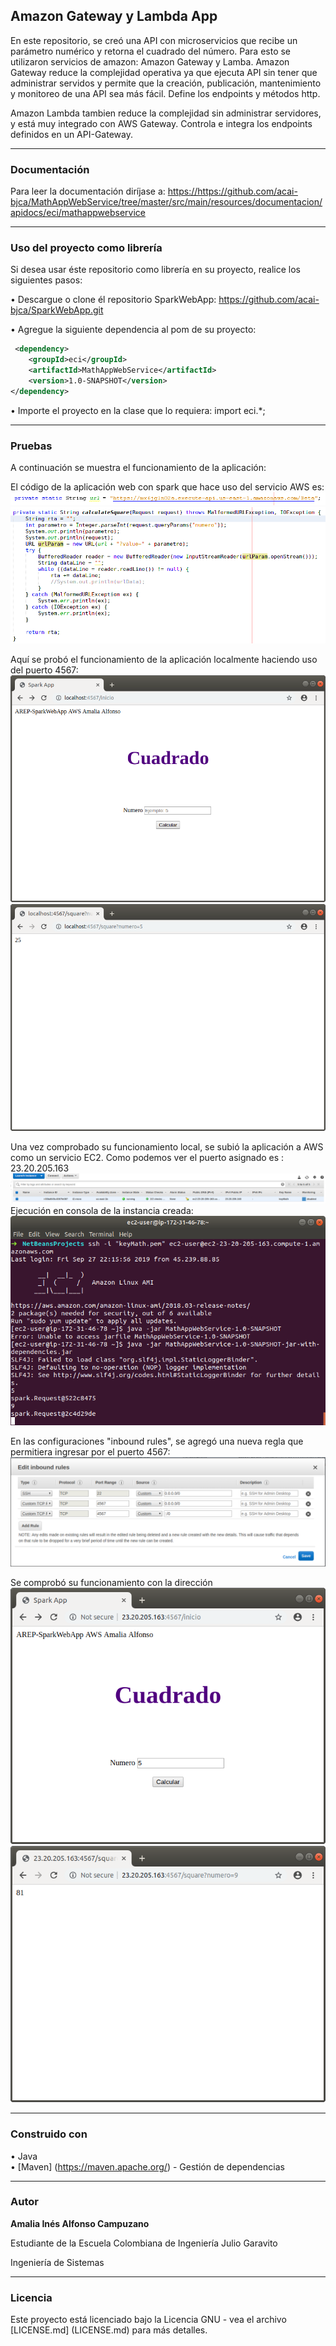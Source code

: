 ## Amazon Gateway y Lambda App 

En este repositorio, se creó una API con microservicios que recibe un parámetro numérico y retorna el cuadrado del número. Para esto se utilizaron servicios de amazon: Amazon Gateway y Lamba.
Amazon Gateway reduce la complejidad operativa ya que ejecuta API sin tener que administrar servidos y permite que la creación, publicación, mantenimiento y monitoreo de una API sea más fácil. Define los endpoints y métodos http.

Amazon Lambda tambien reduce la complejidad sin administrar servidores, y está muy integrado con AWS Gateway. Controla e integra los endpoints definidos en un API-Gateway.
___
### Documentación

Para leer la documentación diríjase a: <https://https://github.com/acai-bjca/MathAppWebService/tree/master/src/main/resources/documentacion/apidocs/eci/mathappwebservice>

___
### Uso del proyecto como librería
Si desea usar éste repositorio como librería en su proyecto, realice los siguientes pasos:

• Descargue o clone él repositorio SparkWebApp: <https://github.com/acai-bjca/SparkWebApp.git>

• Agregue la siguiente dependencia al pom de su proyecto:
``` xml
 <dependency>
	<groupId>eci</groupId>
    <artifactId>MathAppWebService</artifactId>
    <version>1.0-SNAPSHOT</version>
</dependency>
```

• Importe el proyecto en la clase que lo requiera:
import eci.*;

___
### Pruebas

A continuación se muestra el funcionamiento de la aplicación:

El código de la aplicación web con spark que hace uso del servicio AWS es:
![](src/main/resources/url.PNG)
![](src/main/resources/codigo.png)

Aquí se probó el funcionamiento de la aplicación localmente haciendo uso del puerto 4567:
![](src/main/resources/inicio.png)
![](src/main/resources/resultado.png)

Una vez comprobado su funcionamiento local, se subió la aplicación a AWS como un servicio EC2.
Como podemos ver el puerto asignado es : 23.20.205.163
![](src/main/resources/awsEC2.png)
Ejecución en consola de la instancia creada:
![](src/main/resources/consola.png)

En las configuraciones "inbound rules", se agregó una nueva regla que permitiera ingresar por el puerto 4567:
![](src/main/resources/rulesInbound.png)
 
Se comprobó su funcionamiento con la dirección
![](src/main/resources/awsInicio.png)
![](src/main/resources/awsRta.png)
___
### Construido con

• Java  
• [Maven] (https://maven.apache.org/) - Gestión de dependencias

___
### Autor

**Amalia Inés Alfonso Campuzano** 

Estudiante de la Escuela Colombiana de Ingeniería Julio Garavito

Ingeniería de Sistemas
___
### Licencia

Este proyecto está licenciado bajo la Licencia GNU - vea el archivo [LICENSE.md] (LICENSE.md) para más detalles.

